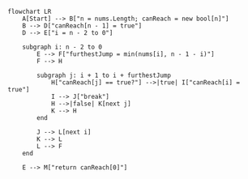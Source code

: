 ﻿```mermaid
flowchart LR
    A[Start] --> B["n = nums.Length; canReach = new bool[n]"]
    B --> D["canReach[n - 1] = true"]
    D --> E["i = n - 2 to 0"]

    subgraph i: n - 2 to 0
        E --> F["furthestJump = min(nums[i], n - 1 - i)"]
        F --> H

        subgraph j: i + 1 to i + furthestJump
            H["canReach[j] == true?"] -->|true| I["canReach[i] = true"]
            I --> J["break"]
            H -->|false| K[next j]
            K --> H
        end

        J --> L[next i]
        K --> L
        L --> F
    end

    E --> M["return canReach[0]"]
```